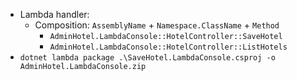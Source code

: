 - Lambda handler:
  - Composition: `AssemblyName` + `Namespace.ClassName` + `Method`
    - `AdminHotel.LambdaConsole::HotelController::SaveHotel`
    - `AdminHotel.LambdaConsole::HotelController::ListHotels`
- `dotnet lambda package .\SaveHotel.LambdaConsole.csproj -o AdminHotel.LambdaConsole.zip`
